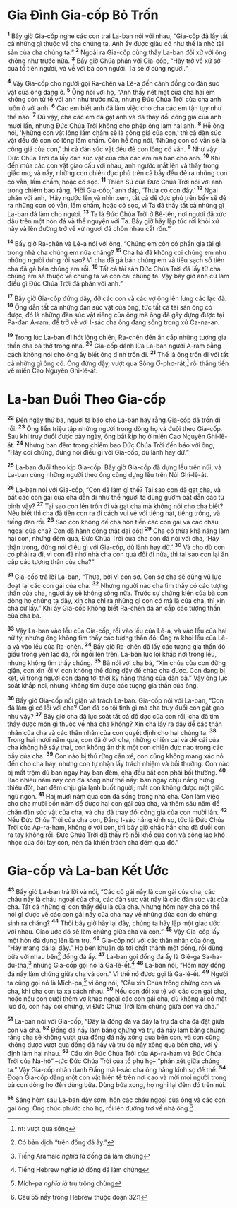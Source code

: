 # Gia Ðình Gia-cốp Bỏ Trốn
<sup><b>1</b></sup> Bấy giờ Gia-cốp nghe các con trai La-ban nói với nhau, “Gia-cốp đã lấy tất cả những gì thuộc về cha chúng ta. Anh ấy được giàu có như thế là nhờ tài sản của cha chúng ta.” <sup><b>2</b></sup> Ngoài ra Gia-cốp cũng thấy La-ban đối xử với ông không như trước nữa. <sup><b>3</b></sup> Bấy giờ Chúa phán với Gia-cốp, “Hãy trở về xứ sở của tổ tiên ngươi, và về với bà con ngươi. Ta sẽ ở cùng ngươi.”

<sup><b>4</b></sup> Vậy Gia-cốp cho người gọi Ra-chên và Lê-a đến cánh đồng có đàn súc vật của ông đang ở. <sup><b>5</b></sup> Ông nói với họ, “Anh thấy nét mặt của cha hai em không còn tử tế với anh như trước nữa, nhưng Ðức Chúa Trời của cha anh luôn ở với anh. <sup><b>6</b></sup> Các em biết anh đã làm việc cho cha các em tận tụy như thế nào. <sup><b>7</b></sup> Dù vậy, cha các em đã gạt anh và đã thay đổi công giá của anh mười lần, nhưng Ðức Chúa Trời không cho phép ông làm hại anh. <sup><b>8</b></sup> Hễ ông nói, ‘Những con vật lông lấm chấm sẽ là công giá của con,’ thì cả đàn súc vật đều đẻ con có lông lấm chấm. Còn hễ ông nói, ‘Những con có vằn sẽ là công giá của con,’ thì cả đàn súc vật đều đẻ con lông có vằn. <sup><b>9</b></sup> Như vậy Ðức Chúa Trời đã lấy đàn súc vật của cha các em mà ban cho anh. <sup><b>10</b></sup> Khi đến mùa các con vật giao cấu với nhau, anh ngước mắt lên và thấy trong giấc mơ, và nầy, những con chiên đực phủ trên cả bầy đều đẻ ra những con có vằn, lấm chấm, hoặc có sọc. <sup><b>11</b></sup> Thiên Sứ của Ðức Chúa Trời nói với anh trong chiêm bao rằng, ‘Hỡi Gia-cốp;’ anh đáp, ‘Thưa có con đây.’ <sup><b>12</b></sup> Ngài phán với anh, ‘Hãy ngước lên và nhìn xem, tất cả dê đực phủ trên bầy sẽ đẻ ra những con có vằn, lấm chấm, hoặc có sọc, vì Ta đã thấy tất cả những gì La-ban đã làm cho ngươi. <sup><b>13</b></sup> Ta là Ðức Chúa Trời ở Bê-tên, nơi ngươi đã xức dầu trên một hòn đá và thề nguyện với Ta. Bây giờ hãy lập tức rời khỏi xứ nầy và lên đường trở về xứ ngươi đã chôn nhau cắt rốn.’”

<sup><b>14</b></sup> Bấy giờ Ra-chên và Lê-a nói với ông, “Chúng em còn có phần gia tài gì trong nhà cha chúng em nữa chăng? <sup><b>15</b></sup> Cha há đã không coi chúng em như những người dưng rồi sao? Vì cha đã gả bán chúng em và tiêu sạch số tiền cha đã gả bán chúng em rồi. <sup><b>16</b></sup> Tất cả tài sản Ðức Chúa Trời đã lấy từ cha chúng em sẽ thuộc về chúng ta và con cái chúng ta. Vậy bây giờ anh cứ làm điều gì Ðức Chúa Trời đã phán với anh.”

<sup><b>17</b></sup> Bấy giờ Gia-cốp đứng dậy, đỡ các con và các vợ ông lên lưng các lạc đà. <sup><b>18</b></sup> Ông dẫn tất cả những đàn súc vật của ông, tức tất cả tài sản ông có được, đó là những đàn súc vật riêng của ông mà ông đã gây dựng được tại Pa-đan A-ram, để trở về với I-sác cha ông đang sống trong xứ Ca-na-an.

<sup><b>19</b></sup> Trong lúc La-ban đi hớt lông chiên, Ra-chên đến ăn cắp những tượng gia thần cha bà thờ trong nhà. <sup><b>20</b></sup> Gia-cốp đánh lừa La-ban người A-ram bằng cách không nói cho ông ấy biết ông định trốn đi. <sup><b>21</b></sup> Thế là ông trốn đi với tất cả những gì ông có. Ông đứng dậy, vượt qua Sông Ơ-phơ-rát,[^1] rồi thẳng tiến về miền Cao Nguyên Ghi-lê-át.


# La-ban Ðuổi Theo Gia-cốp
<sup><b>22</b></sup> Ðến ngày thứ ba, người ta báo cho La-ban hay rằng Gia-cốp đã trốn đi rồi. <sup><b>23</b></sup> Ông liền triệu tập những người trong dòng họ và đuổi theo Gia-cốp. Sau khi truy đuổi được bảy ngày, ông bắt kịp họ ở miền Cao Nguyên Ghi-lê-át. <sup><b>24</b></sup> Nhưng ban đêm trong chiêm bao Ðức Chúa Trời đến báo với ông, “Hãy coi chừng, đừng nói điều gì với Gia-cốp, dù lành hay dữ.”

<sup><b>25</b></sup> La-ban đuổi theo kịp Gia-cốp. Bấy giờ Gia-cốp đã dựng lều trên núi, và La-ban cùng những người theo ông cũng dựng lều trên Núi Ghi-lê-át.

<sup><b>26</b></sup> La-ban nói với Gia-cốp, “Con đã làm gì thế? Tại sao con đã gạt cha, và bắt các con gái của cha dẫn đi như thể người ta dùng gươm bắt dẫn các tù binh vậy? <sup><b>27</b></sup> Tại sao con lén trốn đi và gạt cha mà không nói cho cha biết? Nếu biết thì cha đã tiễn con ra đi cách vui vẻ với tiếng hát, tiếng trống, và tiếng đàn rồi. <sup><b>28</b></sup> Sao con không để cha hôn tiễn các con gái và các cháu ngoại của cha? Con đã hành động thật dại dột! <sup><b>29</b></sup> Cha có thừa khả năng làm hại con, nhưng đêm qua, Ðức Chúa Trời của cha con đã nói với cha, ‘Hãy thận trọng, đừng nói điều gì với Gia-cốp, dù lành hay dữ.’ <sup><b>30</b></sup> Và cho dù con có phải ra đi, vì con đã nhớ nhà cha con quá đỗi đi nữa, thì tại sao con lại ăn cắp các tượng thần của cha?”

<sup><b>31</b></sup> Gia-cốp trả lời La-ban, “Thưa, bởi vì con sợ. Con sợ cha sẽ dùng vũ lực đoạt lại các con gái của cha. <sup><b>32</b></sup> Nhưng người nào cha tìm thấy có các tượng thần của cha, người ấy sẽ không sống nữa. Trước sự chứng kiến của bà con dòng họ chúng ta đây, xin cha chỉ ra những gì con có mà là của cha, thì xin cha cứ lấy.” Khi ấy Gia-cốp không biết Ra-chên đã ăn cắp các tượng thần của cha bà.

<sup><b>33</b></sup> Vậy La-ban vào lều của Gia-cốp, rồi vào lều của Lê-a, và vào lều của hai nữ tỳ, nhưng ông không tìm thấy các tượng thần đó. Ông ra khỏi lều của Lê-a và vào lều của Ra-chên. <sup><b>34</b></sup> Bấy giờ Ra-chên đã lấy các tượng gia thần đó giấu trong yên lạc đà, rồi ngồi lên trên. La-ban lục lọi khắp nơi trong lều, nhưng không tìm thấy chúng. <sup><b>35</b></sup> Bà nói với cha bà, “Xin chúa của con đừng giận, con xin lỗi vì con không thể đứng dậy để chào cha được. Con đang bị kẹt, vì trong người con đang tới thời kỳ hằng tháng của đàn bà.” Vậy ông lục soát khắp nơi, nhưng không tìm được các tượng gia thần của ông.

<sup><b>36</b></sup> Bấy giờ Gia-cốp nổi giận và trách La-ban. Gia-cốp nói với La-ban, “Con đã làm gì có lỗi với cha? Con đã có tội tình gì mà cha truy đuổi con gắt gao như vậy? <sup><b>37</b></sup> Bây giờ cha đã lục soát tất cả đồ đạc của con rồi, cha đã tìm thấy được món gì thuộc về nhà cha không? Xin cha lấy ra đây để các thân nhân của cha và các thân nhân của con quyết định cho hai chúng ta. <sup><b>38</b></sup> Trong hai mươi năm qua, con đã ở với cha, những chiên cái và dê cái của cha không hề sẩy thai, con không ăn thịt một con chiên đực nào trong các bầy của cha. <sup><b>39</b></sup> Con nào bị thú rừng cắn xé, con cũng không mang xác nó đến cho cha hay, nhưng con tự nhận lấy trách nhiệm và bồi thường. Con nào bị mất trộm dù ban ngày hay ban đêm, cha đều bắt con phải bồi thường. <sup><b>40</b></sup> Bao nhiêu năm nay con đã sống như thế nầy: ban ngày chịu nắng hừng thiêu đốt, ban đêm chịu giá lạnh buốt người; mắt con không được một giấc ngủ ngon. <sup><b>41</b></sup> Hai mươi năm qua con đã sống trong nhà cha. Con làm việc cho cha mười bốn năm để được hai con gái của cha, và thêm sáu năm để chăn đàn súc vật của cha, và cha đã thay đổi công giá của con mười lần. <sup><b>42</b></sup> Nếu Ðức Chúa Trời của cha con, Ðấng I-sác hằng kính sợ, tức là Ðức Chúa Trời của Áp-ra-ham, không ở với con, thì bây giờ chắc hẳn cha đã đuổi con ra tay không rồi. Ðức Chúa Trời đã thấy rõ nỗi khổ của con và công lao khó nhọc của đôi tay con, nên đã khiển trách cha đêm qua đó.”


# Gia-cốp và La-ban Kết Ước
<sup><b>43</b></sup> Bấy giờ La-ban trả lời và nói, “Các cô gái nầy là con gái của cha, các cháu nầy là cháu ngoại của cha, các đàn súc vật nầy là các đàn súc vật của cha. Tất cả những gì con thấy đều là của cha. Nhưng hôm nay cha có thể nói gì được về các con gái nầy của cha hay về những đứa con do chúng sinh ra chăng? <sup><b>44</b></sup> Thôi bây giờ hãy lại đây, chúng ta hãy lập một giao ước với nhau. Giao ước đó sẽ làm chứng giữa cha và con.” <sup><b>45</b></sup> Vậy Gia-cốp lấy một hòn đá dựng lên làm trụ. <sup><b>46</b></sup> Gia-cốp nói với các thân nhân của ông, “Hãy mang đá lại đây.” Họ bèn khuân đá tới chất thành một đống, rồi dùng bữa với nhau bên[^2] đống đá ấy. <sup><b>47</b></sup> La-ban gọi đống đá ấy là Giê-ga Sa-ha-đu-tha,[^3] nhưng Gia-cốp gọi nó là Ga-lê-ết.[^4] <sup><b>48</b></sup> La-ban nói, “Hôm nay đống đá nầy làm chứng giữa cha và con.” Vì thế nó được gọi là Ga-lê-ết. <sup><b>49</b></sup> Người ta cũng gọi nó là Mích-pa,[^5] vì ông nói, “Cầu xin Chúa trông chừng con và cha, khi cha con ta xa cách nhau. <sup><b>50</b></sup> Nếu con đối xử tệ với các con gái cha, hoặc nếu con cưới thêm vợ khác ngoài các con gái cha, dù không ai có mặt lúc đó, con hãy coi chừng, vì Ðức Chúa Trời làm chứng giữa con và cha.”

<sup><b>51</b></sup> La-ban nói với Gia-cốp, “Ðây là đống đá và đây là trụ đá cha đã đặt giữa con và cha. <sup><b>52</b></sup> Ðống đá nầy làm bằng chứng và trụ đá nầy làm bằng chứng rằng cha sẽ không vượt qua đống đá nầy xông qua bên con, và con cũng không được vượt qua đống đá nầy và trụ đá nầy xông qua bên cha, với ý định làm hại nhau. <sup><b>53</b></sup> Cầu xin Ðức Chúa Trời của Áp-ra-ham và Ðức Chúa Trời của Na-hô” –tức Ðức Chúa Trời của tổ phụ họ– “phán xét giữa chúng ta.” Vậy Gia-cốp nhân danh Ðấng mà I-sác cha ông hằng kính sợ để thề. <sup><b>54</b></sup> Ðoạn Gia-cốp dâng một con vật hiến tế trên nơi cao và mời mọi người trong bà con dòng họ đến dùng bữa. Dùng bữa xong, họ nghỉ lại đêm đó trên núi.

<sup><b>55</b></sup> Sáng hôm sau La-ban dậy sớm, hôn các cháu ngoại của ông và các con gái ông. Ông chúc phước cho họ, rồi lên đường trở về nhà ông.[^6]

[^1]: nt: vượt qua sông
[^2]: Có bản dịch “trên đống đá ấy.”
[^3]: Tiếng Aramaic *nghĩa là* đống đá làm chứng
[^4]: Tiếng Hebrew *nghĩa là* đống đá làm chứng
[^5]: Mích-pa *nghĩa là* trụ trông chừng
[^6]: Câu 55 nầy trong Hebrew thuộc đoạn 32:1